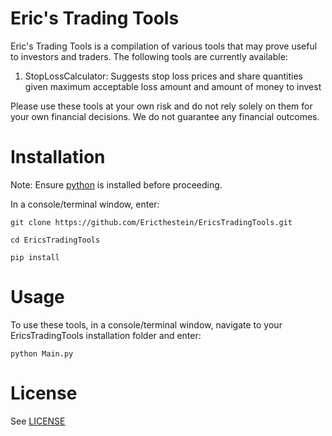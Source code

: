 # Eric's Trading Tools
Eric's Trading Tools is a compilation of various tools that may prove useful to investors and traders.
The following tools are currently available:
1) StopLossCalculator: Suggests stop loss prices and share quantities given maximum acceptable loss amount and amount of money to invest

Please use these tools at your own risk and do not rely solely on them for your own financial decisions. We do not guarantee any financial outcomes.

# Installation
Note: Ensure [python](https://www.python.org/downloads/) is installed before proceeding.

In a console/terminal window, enter:

`git clone https://github.com/Ericthestein/EricsTradingTools.git`

`cd EricsTradingTools`

`pip install`

# Usage
To use these tools, in a console/terminal window, navigate to your EricsTradingTools installation folder and enter:

`python Main.py`

# License
See [LICENSE](LICENSE)
